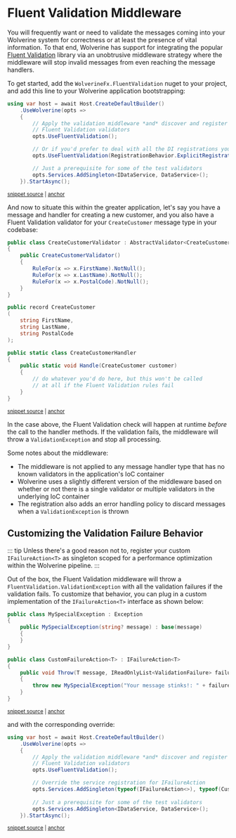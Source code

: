 # Fluent Validation Middleware

You will frequently want or need to validate the messages coming into your Wolverine system for correctness
or at least the presence of vital information. To that end, Wolverine has support for integrating the
popular [Fluent Validation](https://docs.fluentvalidation.net/en/latest/) library via an unobtrusive middleware strategy
where the middleware will stop invalid messages from even reaching the message handlers.

To get started, add the `WolverineFx.FluentValidation` nuget to your project, and add this line
to your Wolverine application bootstrapping:

<!-- snippet: sample_bootstrap_with_fluent_validation -->
<a id='snippet-sample_bootstrap_with_fluent_validation'></a>
```cs
using var host = await Host.CreateDefaultBuilder()
    .UseWolverine(opts =>
    {
        // Apply the validation middleware *and* discover and register
        // Fluent Validation validators
        opts.UseFluentValidation();

        // Or if you'd prefer to deal with all the DI registrations yourself
        opts.UseFluentValidation(RegistrationBehavior.ExplicitRegistration);

        // Just a prerequisite for some of the test validators
        opts.Services.AddSingleton<IDataService, DataService>();
    }).StartAsync();
```
<sup><a href='https://github.com/JasperFx/wolverine/blob/main/src/Extensions/Wolverine.FluentValidation.Tests/Samples.cs#L14-L30' title='Snippet source file'>snippet source</a> | <a href='#snippet-sample_bootstrap_with_fluent_validation' title='Start of snippet'>anchor</a></sup>
<!-- endSnippet -->

And now to situate this within the greater application, let's say you have a message and handler
for creating a new customer, and you also have a Fluent Validation validator for your `CreateCustomer`
message type in your codebase:

<!-- snippet: sample_create_customer -->
<a id='snippet-sample_create_customer'></a>
```cs
public class CreateCustomerValidator : AbstractValidator<CreateCustomer>
{
    public CreateCustomerValidator()
    {
        RuleFor(x => x.FirstName).NotNull();
        RuleFor(x => x.LastName).NotNull();
        RuleFor(x => x.PostalCode).NotNull();
    }
}

public record CreateCustomer
(
    string FirstName,
    string LastName,
    string PostalCode
);

public static class CreateCustomerHandler
{
    public static void Handle(CreateCustomer customer)
    {
        // do whatever you'd do here, but this won't be called
        // at all if the Fluent Validation rules fail
    }
}
```
<sup><a href='https://github.com/JasperFx/wolverine/blob/main/src/Extensions/Wolverine.FluentValidation.Tests/Samples.cs#L75-L103' title='Snippet source file'>snippet source</a> | <a href='#snippet-sample_create_customer' title='Start of snippet'>anchor</a></sup>
<!-- endSnippet -->

In the case above, the Fluent Validation check will happen at runtime *before* the call to the handler methods. If 
the validation fails, the middleware will throw a `ValidationException` and stop all processing.

Some notes about the middleware:

* The middleware is not applied to any message handler type that has no known validators in the application's IoC container
* Wolverine uses a slightly different version of the middleware based on whether or not there is a single validator or multiple
  validators in the underlying IoC container
* The registration also adds an error handling policy to discard messages when a `ValidationException` is thrown

## Customizing the Validation Failure Behavior

::: tip
Unless there's a good reason not to, register your custom `IFailureAction<T>` as singleton scoped
for a performance optimization within the Wolverine pipeline.
:::

Out of the box, the Fluent Validation middleware will throw a `FluentValidation.ValidationException`
with all the validation failures if the validation fails. To customize that behavior, you can plug
in a custom implementation of the `IFailureAction<T>` interface as shown below:

<!-- snippet: sample_customizing_fluent_validation_failure_actions -->
<a id='snippet-sample_customizing_fluent_validation_failure_actions'></a>
```cs
public class MySpecialException : Exception
{
    public MySpecialException(string? message) : base(message)
    {
    }
}

public class CustomFailureAction<T> : IFailureAction<T>
{
    public void Throw(T message, IReadOnlyList<ValidationFailure> failures)
    {
        throw new MySpecialException("Your message stinks!: " + failures.Select(x => x.ErrorMessage).Join(", "));
    }
}
```
<sup><a href='https://github.com/JasperFx/wolverine/blob/main/src/Extensions/Wolverine.FluentValidation.Tests/Samples.cs#L56-L73' title='Snippet source file'>snippet source</a> | <a href='#snippet-sample_customizing_fluent_validation_failure_actions' title='Start of snippet'>anchor</a></sup>
<!-- endSnippet -->

and with the corresponding override:

<!-- snippet: sample_bootstrap_with_fluent_validation_and_custom_failure_condition -->
<a id='snippet-sample_bootstrap_with_fluent_validation_and_custom_failure_condition'></a>
```cs
using var host = await Host.CreateDefaultBuilder()
    .UseWolverine(opts =>
    {
        // Apply the validation middleware *and* discover and register
        // Fluent Validation validators
        opts.UseFluentValidation();

        // Override the service registration for IFailureAction
        opts.Services.AddSingleton(typeof(IFailureAction<>), typeof(CustomFailureAction<>));
        
        // Just a prerequisite for some of the test validators
        opts.Services.AddSingleton<IDataService, DataService>();
    }).StartAsync();
```
<sup><a href='https://github.com/JasperFx/wolverine/blob/main/src/Extensions/Wolverine.FluentValidation.Tests/Samples.cs#L36-L52' title='Snippet source file'>snippet source</a> | <a href='#snippet-sample_bootstrap_with_fluent_validation_and_custom_failure_condition' title='Start of snippet'>anchor</a></sup>
<!-- endSnippet -->
